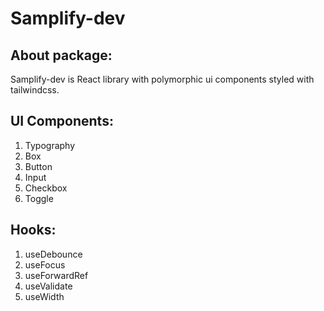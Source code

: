 # Samplify-dev

## About package:
Samplify-dev is React library with polymorphic ui components styled with tailwindcss.



## UI Components:
1. Typography
2. Box
3. Button
4. Input
5. Checkbox
6. Toggle

## Hooks:
1. useDebounce
2. useFocus
3. useForwardRef
4. useValidate
5. useWidth
